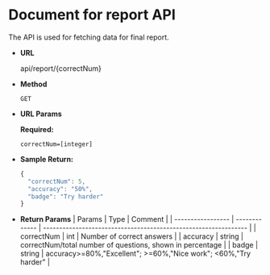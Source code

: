 # Document for report API

The API is used for fetching data for final report.

* **URL**

  api/report/{correctNum}

* **Method**

  `GET`

* **URL Params**

  **Required:**
  
  `correctNum=[integer]`

* **Sample Return:**

  ```javascript
  {
    "correctNum": 5,
    "accuracy": "50%",
    "badge": "Try harder"
  }
  ```
* **Return Params**
  | Params            | Type          | Comment                                                         |
  | ----------------- | ------------- | --------------------------------------------------------------- |
  | correctNum        | int           | Number of correct answers                                       |
  | accuracy          | string        | correctNum/total number of questions, shown in percentage       | 
  | badge             | string        | accuracy>=80%,"Excellent"; >=60%,"Nice work"; <60%,"Try harder" |
  
